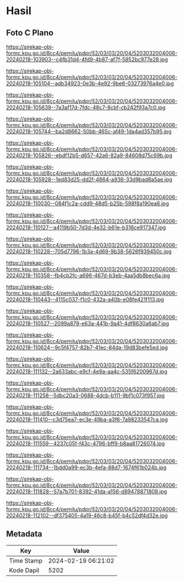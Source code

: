 # Hasil

## Foto C Plano

https://sirekap-obj-formc.kpu.go.id/8cc4/pemilu/pdpr/52/03/03/20/04/5203032004006-20240218-103903--c4fb31d4-4fd9-4b87-af7f-5852bc977e28.jpg

https://sirekap-obj-formc.kpu.go.id/8cc4/pemilu/pdpr/52/03/03/20/04/5203032004006-20240218-105104--adb34923-0e3b-4e92-9be6-03273976a4e0.jpg

https://sirekap-obj-formc.kpu.go.id/8cc4/pemilu/pdpr/52/03/03/20/04/5203032004006-20240218-105639--7a3af17d-7fdc-48c7-8cbf-cb242f93a7c0.jpg

https://sirekap-obj-formc.kpu.go.id/8cc4/pemilu/pdpr/52/03/03/20/04/5203032004006-20240218-105744--ba2d8662-50bb-465c-af49-1da4ad357b95.jpg

https://sirekap-obj-formc.kpu.go.id/8cc4/pemilu/pdpr/52/03/03/20/04/5203032004006-20240218-105826--ebdf12b5-d657-42a6-82a9-84608d75c69b.jpg

https://sirekap-obj-formc.kpu.go.id/8cc4/pemilu/pdpr/52/03/03/20/04/5203032004006-20240218-105928--1ed83d25-dd2f-4864-a936-33d9bad8a5ae.jpg

https://sirekap-obj-formc.kpu.go.id/8cc4/pemilu/pdpr/52/03/03/20/04/5203032004006-20240218-110030--084f1c2a-cdd9-48d5-b25b-598f8a190ea6.jpg

https://sirekap-obj-formc.kpu.go.id/8cc4/pemilu/pdpr/52/03/03/20/04/5203032004006-20240218-110127--a4119b50-7d3d-4e32-b61e-b316ce917347.jpg

https://sirekap-obj-formc.kpu.go.id/8cc4/pemilu/pdpr/52/03/03/20/04/5203032004006-20240218-110228--705d7796-1b3a-4d69-9b38-5626f939450c.jpg

https://sirekap-obj-formc.kpu.go.id/8cc4/pemilu/pdpr/52/03/03/20/04/5203032004006-20240218-110358--fb4cb2fc-a696-467d-b3eb-4aa5db8bec6a.jpg

https://sirekap-obj-formc.kpu.go.id/8cc4/pemilu/pdpr/52/03/03/20/04/5203032004006-20240218-110443--4115c037-f1c0-432a-a40b-e08fe421f113.jpg

https://sirekap-obj-formc.kpu.go.id/8cc4/pemilu/pdpr/52/03/03/20/04/5203032004006-20240218-110527--2099a879-e63a-441b-9a41-4df8630a6ab7.jpg

https://sirekap-obj-formc.kpu.go.id/8cc4/pemilu/pdpr/52/03/03/20/04/5203032004006-20240218-110624--9c5f4757-82b7-41ec-84da-19d83befe5ed.jpg

https://sirekap-obj-formc.kpu.go.id/8cc4/pemilu/pdpr/52/03/03/20/04/5203032004006-20240218-111132--2a633abc-e9cf-4e9a-aa4c-535f6200967d.jpg

https://sirekap-obj-formc.kpu.go.id/8cc4/pemilu/pdpr/52/03/03/20/04/5203032004006-20240218-111258--5dbc20a3-0688-4dcb-b111-9bf1c073f957.jpg

https://sirekap-obj-formc.kpu.go.id/8cc4/pemilu/pdpr/52/03/03/20/04/5203032004006-20240218-111410--c3d75ea7-ec3e-49ba-a3f6-7a98233547ca.jpg

https://sirekap-obj-formc.kpu.go.id/8cc4/pemilu/pdpr/52/03/03/20/04/5203032004006-20240218-111559--4237c05f-f43c-4796-bff9-b8aa81726074.jpg

https://sirekap-obj-formc.kpu.go.id/8cc4/pemilu/pdpr/52/03/03/20/04/5203032004006-20240218-111734--1bdd0a99-ec3b-4efa-88d7-1674f61b024b.jpg

https://sirekap-obj-formc.kpu.go.id/8cc4/pemilu/pdpr/52/03/03/20/04/5203032004006-20240218-111828--57a7b701-8392-41da-a156-d89478871808.jpg

https://sirekap-obj-formc.kpu.go.id/8cc4/pemilu/pdpr/52/03/03/20/04/5203032004006-20240218-112102--df375405-4a19-46c8-b45f-b4c52df4d32e.jpg


## Metadata

| Key        | Value               |
| ---------- | ------------------- |
| Time Stamp | 2024-02-19 06:21:02 |
| Kode Dapil | 5202                |



